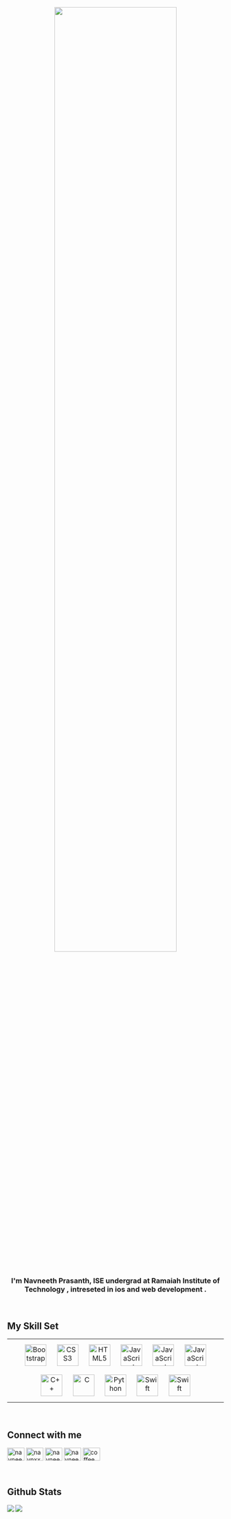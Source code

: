 <div align="center">
<img src="https://rishavanand.github.io/static/images/greetings.gif" align="center" style="width: 75%" />
</div>  
  

### <div align="center">I'm Navneeth Prasanth, ISE undergrad at Ramaiah Institute of Technology , intreseted in ios and web development .</div>  
  

<br/>  


## My Skill Set  
<table><tr><td valign="top" width="33%">

<div align="center">  
<img style="margin: 10px" src="https://profilinator.rishav.dev/skills-assets/bootstrap-plain.svg" alt="Bootstrap" height="50" />  
<img style="margin: 10px" src="https://profilinator.rishav.dev/skills-assets/css3-original-wordmark.svg" alt="CSS3" height="50" />  
<img style="margin: 10px" src="https://profilinator.rishav.dev/skills-assets/html5-original-wordmark.svg" alt="HTML5" height="50" />  
<img style="margin: 10px" src="https://profilinator.rishav.dev/skills-assets/javascript-original.svg" alt="JavaScript" height="50" />  
 <img style="margin: 10px" src="https://profilinator.rishav.dev/skills-assets/linux-original.svg" alt="JavaScript" height="50" /> 
  <img style="margin: 10px" src="https://profilinator.rishav.dev/skills-assets/go-original.svg" alt="JavaScript" height="50" />  
<img style="margin: 10px" src="https://profilinator.rishav.dev/skills-assets/cplusplus-original.svg" alt="C++" height="50" />  
<img style="margin: 10px" src="https://profilinator.rishav.dev/skills-assets/c-original.svg" alt="C" height="50" />  
<img style="margin: 10px" src="https://profilinator.rishav.dev/skills-assets/python-original.svg" alt="Python" height="50" />  
<img style="margin: 10px" src="https://profilinator.rishav.dev/skills-assets/swift-original-wordmark.svg" alt="Swift" height="50" />
<img style="margin: 10px" src="https://profilinator.rishav.dev/skills-assets/docker-original-wordmark.svg" alt="Swift" height="50" />  
</div>





</td></tr></table>  

<br/>  


## Connect with me  

<p align="left">
<a href="https://twitter.com/navneethprasan1" target="blank"><img align="center" src="https://raw.githubusercontent.com/rahuldkjain/github-profile-readme-generator/master/src/images/icons/Social/twitter.svg" alt="navneethprasan1" height="30" width="40" /></a>
<a href="https://instagram.com/navnxxth" target="blank"><img align="center" src="https://raw.githubusercontent.com/rahuldkjain/github-profile-readme-generator/master/src/images/icons/Social/instagram.svg" alt="navnxxth" height="30" width="40" /></a>
<a href="https://www.hackerrank.com/navneeth2412" target="blank"><img align="center" src="https://raw.githubusercontent.com/rahuldkjain/github-profile-readme-generator/master/src/images/icons/Social/hackerrank.svg" alt="navneeth2412" height="30" width="40" /></a>
<a href="https://www.leetcode.com/navneeth2412" target="blank"><img align="center" src="https://raw.githubusercontent.com/rahuldkjain/github-profile-readme-generator/master/src/images/icons/Social/leet-code.svg" alt="navneeth2412" height="30" width="40" /></a>
<a href="https://discord.gg/coffeeman#9371" target="blank"><img align="center" src="https://raw.githubusercontent.com/rahuldkjain/github-profile-readme-generator/master/src/images/icons/Social/discord.svg" alt="coffeeman#9371" height="30" width="40" /></a>
</p>
  

<br/>  


## Github Stats  
<div align="left"><img src="https://github-readme-stats.vercel.app/api?username=navneeth2412&show_icons=true&theme=radical" align="left" /></div>  


<img src="https://github-readme-stats.vercel.app/api/top-langs/?username=navneeth2412&layout=compact&theme=radical" align="left" />  

<br/>  

